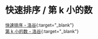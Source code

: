 # 快速排序 / 第 k 小的数

[快速排序 - 洛谷](https://www.luogu.com.cn/problem/P1177){:target="_blank"}  
[第 k 小的数 - 洛谷](https://www.luogu.com.cn/problem/P1923){:target="_blank"}
